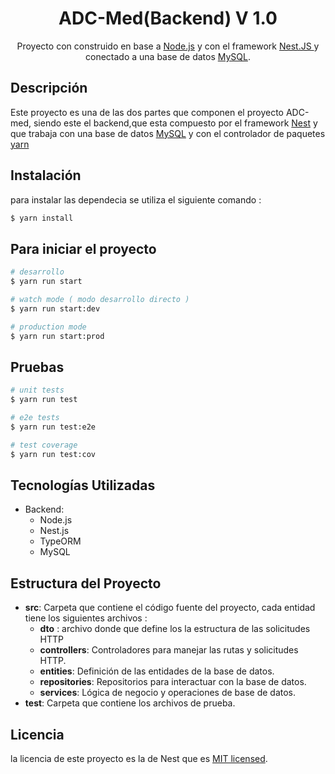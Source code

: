 

<h1 align="center"> ADC-Med(Backend) V 1.0 </h1>
<p align="center" > Proyecto con construido en base a <a href="http://nodejs.org" target="_blank">Node.js</a> y con el framework <a href ="http://nestjs.com/" > Nest.JS </a> y conectado a una base de datos <a href="https://www.mysql.com/"> MySQL</a>.
</p>
  
  <!--[![Backers on Open Collective](https://opencollective.com/nest/backers/badge.svg)](https://opencollective.com/nest#backer)
  [![Sponsors on Open Collective](https://opencollective.com/nest/sponsors/badge.svg)](https://opencollective.com/nest#sponsor)-->

## Descripción

Este proyecto es una de las dos partes que componen el proyecto ADC-med, siendo este el backend,que esta compuesto por el framework [Nest](https://github.com/nestjs/nest) y que trabaja con una base de datos [MySQL](https://www.mysql.com/) y con el controlador de paquetes [yarn](https://yarnpkg.com/) 

## Instalación
para instalar las dependecia se utiliza el siguiente comando :
```bash
$ yarn install
```

## Para iniciar el proyecto

```bash
# desarrollo
$ yarn run start

# watch mode ( modo desarrollo directo )
$ yarn run start:dev

# production mode
$ yarn run start:prod
```

## Pruebas

```bash
# unit tests
$ yarn run test

# e2e tests
$ yarn run test:e2e

# test coverage
$ yarn run test:cov
```
## Tecnologías Utilizadas

- Backend:
  - Node.js
  - Nest.js
  - TypeORM
  - MySQL
<!-- - Documentación:
  - Swagger: este se encuentra dentro del proyecto que podrás revisar una vez arranque la aplicación con la ruta ```/docs``` -->

## Estructura del Proyecto

- **src**: Carpeta que contiene el código fuente del proyecto, cada entidad tiene los siguientes archivos :
  - **dto** : archivo donde que define los la estructura de las solicitudes HTTP 
  - **controllers**: Controladores para manejar las rutas y solicitudes HTTP.
  - **entities**: Definición de las entidades de la base de datos.
  - **repositories**: Repositorios para interactuar con la base de datos.
  - **services**: Lógica de negocio y operaciones de base de datos.
- **test**: Carpeta que contiene los archivos de prueba.


## Licencia

la licencia de este proyecto es la de Nest que es [MIT licensed](LICENSE).
